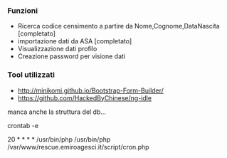 ### Funzioni

 * Ricerca codice censimento a partire da Nome,Cognome,DataNascita [completato]
 * importazione dati da ASA [completato]
 * Visualizzazione dati profilo 
 * Creazione password per visione dati 
 


### Tool utilizzati

 * http://minikomi.github.io/Bootstrap-Form-Builder/
 * https://github.com/HackedByChinese/ng-idle


manca anche la struttura del db...

crontab -e 

20 * * * * /usr/bin/php /usr/bin/php /var/www/rescue.emiroagesci.it/script/cron.php